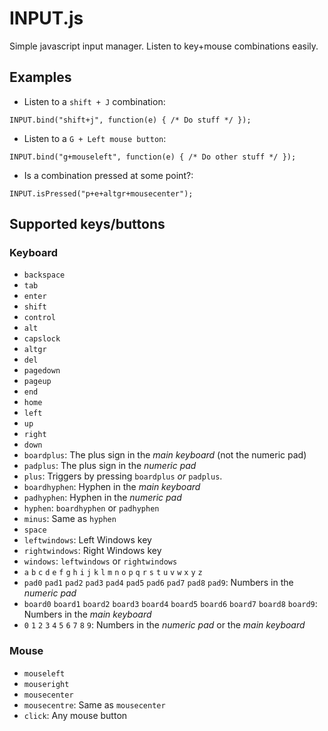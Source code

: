 INPUT.js
========

Simple javascript input manager. Listen to key+mouse combinations easily.

Examples
--------

* Listen to a `shift + J` combination:

`INPUT.bind("shift+j", function(e) { /* Do stuff */ });`

* Listen to a `G + Left mouse button`:

`INPUT.bind("g+mouseleft", function(e) { /* Do other stuff */ });`

* Is a combination pressed at some point?:

`INPUT.isPressed("p+e+altgr+mousecenter");`

Supported keys/buttons
----------------------

### Keyboard

* `backspace`
* `tab`
* `enter`
* `shift`
* `control`
* `alt`
* `capslock`
* `altgr`
* `del`
* `pagedown`
* `pageup`
* `end`
* `home`
* `left`
* `up`
* `right`
* `down`
* `boardplus`: The plus sign in the *main keyboard* (not the numeric pad)
* `padplus`: The plus sign in the *numeric pad*
* `plus`: Triggers by pressing `boardplus` *or* `padplus`.
* `boardhyphen`: Hyphen in the *main keyboard*
* `padhyphen`: Hyphen in the *numeric pad*
* `hyphen`: `boardhyphen` or `padhyphen`
* `minus`: Same as `hyphen`
* `space`
* `leftwindows`: Left Windows key
* `rightwindows`: Right Windows key
* `windows`: `leftwindows` or `rightwindows`
* `a` `b` `c` `d` `e` `f` `g` `h` `i` `j` `k` `l` `m` `n` `o` `p` `q` `r` `s` `t` `u` `v` `w` `x` `y` `z`
* `pad0` `pad1` `pad2` `pad3` `pad4` `pad5` `pad6` `pad7` `pad8` `pad9`: Numbers in the *numeric pad*
* `board0` `board1` `board2` `board3` `board4` `board5` `board6` `board7` `board8` `board9`: Numbers in the *main keyboard*
* `0` `1` `2` `3` `4` `5` `6` `7` `8` `9`: Numbers in the *numeric pad* or the *main keyboard*

### Mouse

* `mouseleft`
* `mouseright`
* `mousecenter`
* `mousecentre`: Same as `mousecenter`
* `click`: Any mouse button
